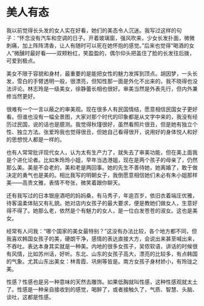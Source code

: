 # 美人有态

我以前觉得长头发的女人实在好看，她们的美态令人沉迷。我写过这样的句子：“怀念没有汽车和空调的日子。开着玻璃窗，强风吹来，少女长发扑面，微微刺痛，加上阵阵清香，让人有随时可以死在她怀抱的感觉。”后来也觉得“喝酒的女人”微醺时最好看——双颊粉红，笑盈盈的，偶尔仰头把盖住了脸的长发往后拨，可爱到极点。 

美女不限于容貌和身材，最重要的是能把女性的魅力发挥到顶点。胡因梦，一头长发，雪白的手臂透明一般，很漂亮，但知性那一面是外化不出来的，我不晓得也没法评论。林志玲是一级美女，徐静蕾长相也很好。审美当然是外表先行，但内外兼修当然更好。 

很难有一个一言以蔽之的审美观。现在很多人有民国情结，愿意相信民国女子更好看。但谁也没有一幅全景图，大家对那个时代的印象都是从文字中来的，我没有经历过民国，说的话也是臆测。我觉得秋瑾很好，虽然看照片很丑，但是她有独立个性、独立方法。张爱玲我也觉得很丑，但她自己看得很开，说用好的身体悦人和好的思想悦人都是一样的。 

也有人常常批评现代女人，认为太有生产力了，就失去了审美功能，但在美上面我是个进化论者。比如朱玲玲小姐，早年当选港姐，现在是两个孩子的母亲了，仍然那么美。美是不会老的，美和老是两回事。她的先生不善待她，她离婚了，敢于做决定的勇气也是美的。相比我写的明朝女子，我倒愿意相信她们未必有朱小姐那样美——高贵文雅，表情不夸张，微笑着跟你聊天。 

还有我写过的日本银座酒吧的妈妈桑，有马秀子，年逾百岁，依旧衣着端庄优雅，待客温柔体贴又有礼貌。她对店内女孩子的最大要求，便是教她们做女人，生意好得不得了。她那么老，依然是个有魅力的女人，是一位白发苍苍的淑女。这也是美女。 

经常有人问我：“哪个国家的美女最特别？”这没有办法比较，各个地方都不同，但我喜欢韩国女孩子的美，硬朗干净，感情的表达直接大方，会说出来甚至喊出来，不吞吐。表达本身其实就是一种美。内地的很多女孩子，吴侬软语，讲话的时候很有风情，比如苏州话，好听。东北、山东的女孩子高大，漂亮的比较多，有点韩国的气象。尤其山东出美女：林青霞、巩俐等皆是。南方女孩子身材娇小，有玲珑之美。 

性感？性感也是另一种意味的天然去雕饰。如果低胸就叫性感，这种性感观就太土了。性感是一种亲自接收到的感觉，喝醉了，或者接触久了，气质、智慧、头脑、谈吐，这都是性感。